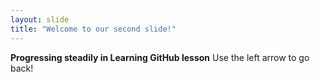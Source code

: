 ```yaml
---
layout: slide
title: "Welcome to our second slide!"
---
```

**Progressing steadily in Learning GitHub lesson**
Use the left arrow to go back!
